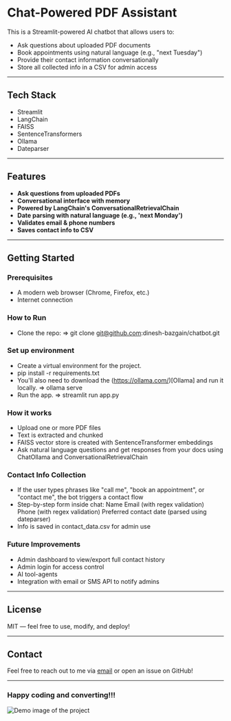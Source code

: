 #  Chat-Powered PDF Assistant

This is a Streamlit-powered AI chatbot that allows users to:
- Ask questions about uploaded PDF documents
- Book appointments using natural language (e.g., "next Tuesday")
- Provide their contact information conversationally
- Store all collected info in a CSV for admin access


---

## Tech Stack

- Streamlit
- LangChain
- FAISS
- SentenceTransformers
- Ollama
- Dateparser

---

## Features

- **Ask questions from uploaded PDFs**
- **Conversational interface with memory**
- **Powered by LangChain's ConversationalRetrievalChain**
- **Date parsing with natural language (e.g., 'next Monday')**
- **Validates email & phone numbers**
- **Saves contact info to CSV**

---

## Getting Started

### Prerequisites

- A modern web browser (Chrome, Firefox, etc.)  
- Internet connection

### How to Run

- Clone the repo: => git clone git@github.com:dinesh-bazgain/chatbot.git

### Set up environment

- Create a virtual environment for the project.
- pip install -r requirements.txt
- You'll also need to download the (https://ollama.com/)[Ollama] and run it locally. 
    => ollama serve
- Run the app.
    => streamlit run app.py

### How it works
- Upload one or more PDF files
- Text is extracted and chunked
- FAISS vector store is created with SentenceTransformer embeddings
- Ask natural language questions and get responses from your docs using ChatOllama and ConversationalRetrievalChain

### Contact Info Collection
- If the user types phrases like "call me", "book an appointment", or "contact me", the bot triggers a contact flow
- Step-by-step form inside chat:
    Name
    Email (with regex validation)
    Phone (with regex validation)
    Preferred contact date (parsed using dateparser)
- Info is saved in contact_data.csv for admin use

### Future Improvements
- Admin dashboard to view/export full contact history
- Admin login for access control
- AI tool-agents
- Integration with email or SMS API to notify admins
---

## License

MIT — feel free to use, modify, and deploy!


---

## Contact

Feel free to reach out to me via [email](dinesh.bazgain@gmail.com) or open an issue on GitHub!

---

### Happy coding and converting!!!

![Demo image of the project](assets/images/demo_image.png)
